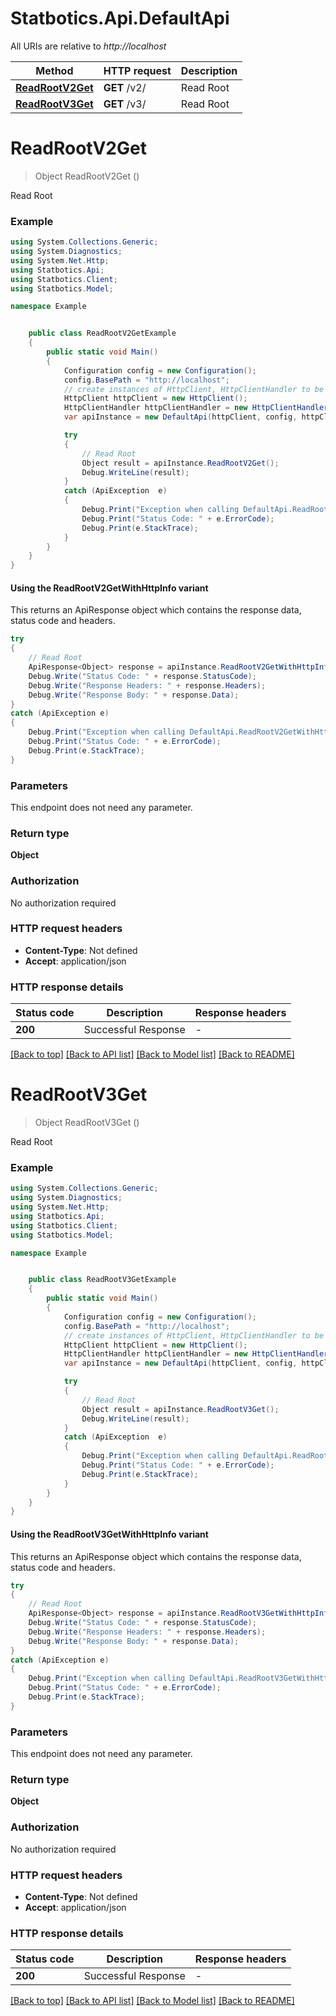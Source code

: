 # Statbotics.Api.DefaultApi

All URIs are relative to *http://localhost*

| Method | HTTP request | Description |
|--------|--------------|-------------|
| [**ReadRootV2Get**](DefaultApi.md#readrootv2get) | **GET** /v2/ | Read Root |
| [**ReadRootV3Get**](DefaultApi.md#readrootv3get) | **GET** /v3/ | Read Root |

<a id="readrootv2get"></a>
# **ReadRootV2Get**
> Object ReadRootV2Get ()

Read Root

### Example
```csharp
using System.Collections.Generic;
using System.Diagnostics;
using System.Net.Http;
using Statbotics.Api;
using Statbotics.Client;
using Statbotics.Model;

namespace Example


    public class ReadRootV2GetExample
    {
        public static void Main()
        {
            Configuration config = new Configuration();
            config.BasePath = "http://localhost";
            // create instances of HttpClient, HttpClientHandler to be reused later with different Api classes
            HttpClient httpClient = new HttpClient();
            HttpClientHandler httpClientHandler = new HttpClientHandler();
            var apiInstance = new DefaultApi(httpClient, config, httpClientHandler);

            try
            {
                // Read Root
                Object result = apiInstance.ReadRootV2Get();
                Debug.WriteLine(result);
            }
            catch (ApiException  e)
            {
                Debug.Print("Exception when calling DefaultApi.ReadRootV2Get: " + e.Message);
                Debug.Print("Status Code: " + e.ErrorCode);
                Debug.Print(e.StackTrace);
            }
        }
    }
}
```

#### Using the ReadRootV2GetWithHttpInfo variant
This returns an ApiResponse object which contains the response data, status code and headers.

```csharp
try
{
    // Read Root
    ApiResponse<Object> response = apiInstance.ReadRootV2GetWithHttpInfo();
    Debug.Write("Status Code: " + response.StatusCode);
    Debug.Write("Response Headers: " + response.Headers);
    Debug.Write("Response Body: " + response.Data);
}
catch (ApiException e)
{
    Debug.Print("Exception when calling DefaultApi.ReadRootV2GetWithHttpInfo: " + e.Message);
    Debug.Print("Status Code: " + e.ErrorCode);
    Debug.Print(e.StackTrace);
}
```

### Parameters
This endpoint does not need any parameter.
### Return type

**Object**

### Authorization

No authorization required

### HTTP request headers

 - **Content-Type**: Not defined
 - **Accept**: application/json


### HTTP response details
| Status code | Description | Response headers |
|-------------|-------------|------------------|
| **200** | Successful Response |  -  |

[[Back to top]](#) [[Back to API list]](../../README.md#documentation-for-api-endpoints) [[Back to Model list]](../../README.md#documentation-for-models) [[Back to README]](../../README.md)

<a id="readrootv3get"></a>
# **ReadRootV3Get**
> Object ReadRootV3Get ()

Read Root

### Example
```csharp
using System.Collections.Generic;
using System.Diagnostics;
using System.Net.Http;
using Statbotics.Api;
using Statbotics.Client;
using Statbotics.Model;

namespace Example


    public class ReadRootV3GetExample
    {
        public static void Main()
        {
            Configuration config = new Configuration();
            config.BasePath = "http://localhost";
            // create instances of HttpClient, HttpClientHandler to be reused later with different Api classes
            HttpClient httpClient = new HttpClient();
            HttpClientHandler httpClientHandler = new HttpClientHandler();
            var apiInstance = new DefaultApi(httpClient, config, httpClientHandler);

            try
            {
                // Read Root
                Object result = apiInstance.ReadRootV3Get();
                Debug.WriteLine(result);
            }
            catch (ApiException  e)
            {
                Debug.Print("Exception when calling DefaultApi.ReadRootV3Get: " + e.Message);
                Debug.Print("Status Code: " + e.ErrorCode);
                Debug.Print(e.StackTrace);
            }
        }
    }
}
```

#### Using the ReadRootV3GetWithHttpInfo variant
This returns an ApiResponse object which contains the response data, status code and headers.

```csharp
try
{
    // Read Root
    ApiResponse<Object> response = apiInstance.ReadRootV3GetWithHttpInfo();
    Debug.Write("Status Code: " + response.StatusCode);
    Debug.Write("Response Headers: " + response.Headers);
    Debug.Write("Response Body: " + response.Data);
}
catch (ApiException e)
{
    Debug.Print("Exception when calling DefaultApi.ReadRootV3GetWithHttpInfo: " + e.Message);
    Debug.Print("Status Code: " + e.ErrorCode);
    Debug.Print(e.StackTrace);
}
```

### Parameters
This endpoint does not need any parameter.
### Return type

**Object**

### Authorization

No authorization required

### HTTP request headers

 - **Content-Type**: Not defined
 - **Accept**: application/json


### HTTP response details
| Status code | Description | Response headers |
|-------------|-------------|------------------|
| **200** | Successful Response |  -  |

[[Back to top]](#) [[Back to API list]](../../README.md#documentation-for-api-endpoints) [[Back to Model list]](../../README.md#documentation-for-models) [[Back to README]](../../README.md)

